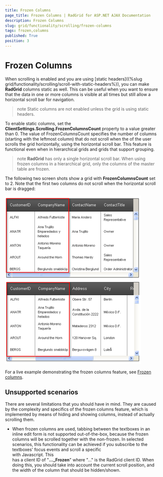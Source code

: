 ```yaml
---
title: Frozen Columns
page_title: Frozen Columns | RadGrid for ASP.NET AJAX Documentation
description: Frozen Columns
slug: grid/functionality/scrolling/frozen-columns
tags: frozen,columns
published: True
position: 3
---
```


# Frozen Columns



When scrolling is enabled and you are using [static headers]({%slug grid/functionality/scrolling/scroll-with-static-headers%}), you can make **RadGrid** columns static as well. This can be useful when you want to ensure that the data in one or more columns is visible at all times but still allow a horizontal scroll bar for navigation.

>note Static columns are not enabled unless the grid is using static headers.
>


To enable static columns, set the **ClientSettings.Scrolling.FrozenColumnsCount** property to a value greater than 0. The value of FrozenColumnsCount specifies the number of columns (starting with the leftmost column) that do not scroll when the of the user scrolls the grid horizontally, using the horizontal scroll bar. This feature is functional even when in hierarchical grids and grids that support grouping.

>note  **RadGrid** has only a single horizontal scroll bar. When using frozen columns in a hierarchical grid, only the columns of the master table are frozen.
>


The following two screen shots show a grid with **FrozenColumnsCount** set to 2. Note that the first two columns do not scroll when the horizontal scroll bar is dragged:

![Frozen columns](images/grdFrozenColumns.PNG)

For a live example demonstrating the frozen columns feature, see [Frozen columns](http://demos.telerik.com/aspnet-ajax/Grid/Examples/GeneralFeatures/FrozenColumns/DefaultCS.aspx).

## Unsupported scenarios

There are several limitations that you should have in mind. They are caused by the complexity and specifics of the frozen columns feature, which is implemented by means of hiding and showing columns, instead of actually scrolling them.


* When frozen columns are used, tabbing between the textboxes in an inline edit form is not supported out-of-the-box, because the frozen columns will be scrolled together with the non-frozen. In selected scenarios, this functionality can be achieved if you subscribe to the textboxes' focus events and scroll a specific <div> with Javascript. This <div> has a client ID of "**..._Frozen**" where "..." is the RadGrid client ID. When doing this, you should take into account the current scroll position, and the width of the column that should be hidden/shown.
